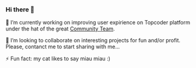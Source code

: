 ### Hi there 👋

🔭 I’m currently working on improving user expirience on Topcoder platform under the hat of the great <a href="https://www.topcoder.com/community/admins" target="_blank">Community Team</a>.

👯 I’m looking to collaborate on interesting projects for fun and/or profit. Please, contanct me to start sharing with me...

⚡ Fun fact: my cat likes to say miau miau :)

<!--
**kkartunov/kkartunov** is a ✨ _special_ ✨ repository because its `README.md` (this file) appears on your GitHub profile.

Here are some ideas to get you started:

- 🔭 I’m currently working on ...
- 🌱 I’m currently learning ...
- 👯 I’m looking to collaborate on ...
- 🤔 I’m looking for help with ...
- 💬 Ask me about ...
- 📫 How to reach me: ...
- 😄 Pronouns: ...
- ⚡ Fun fact: ...
-->
